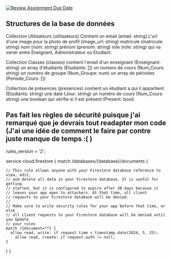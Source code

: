 [![Review Assignment Due Date](https://classroom.github.com/assets/deadline-readme-button-24ddc0f5d75046c5622901739e7c5dd533143b0c8e959d652212380cedb1ea36.svg)](https://classroom.github.com/a/rCJfMrtv)


## Structures de la base de données
Collection Utilisateurs (utilisateurs)
Contient un email (email: string)
L'url d'une image pour la photo de profil (image_url: string)
matricule (matricule: string)
nom (nom: string)
prénom (prenom: string)
role (role: string) qui va varier entre Eneignant, Administrateur ou Etudiant.

Collection Classes (classes)
contient l'email d'un enseignant (Enseignant: string)
un array d'étudiants (Etudiants: [])
un numero de cours (Num_Cours: string)
un numéro de groupe (Num_Groupe: num)
un array de périodes (Periode_Cours: [])

Collection de présences (presences)
contient un étudiant a qui il appartient (Etudiants: string)
une date (Jour: string)
un numéro de cours (Num_Cours: string)
une boolean qui vérifie si il est présent (Present: bool)

## Pas fait les règles de sécurité puisque j'ai remarqué que je devrais tout readapter mon code (J'ai une idée de comment le faire par contre juste manque de temps :(  )
rules_version = '2';

service cloud.firestore {
  match /databases/{database}/documents {

    // This rule allows anyone with your Firestore database reference to view, edit,
    // and delete all data in your Firestore database. It is useful for getting
    // started, but it is configured to expire after 30 days because it
    // leaves your app open to attackers. At that time, all client
    // requests to your Firestore database will be denied.
    //
    // Make sure to write security rules for your app before that time, or else
    // all client requests to your Firestore database will be denied until you Update
    // your rules
    match /{document=**} {
      allow read, write: if request.time < timestamp.date(2024, 5, 25);
    	allow read, create: if request.auth != null;
    }
  }
}